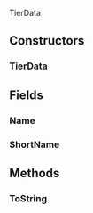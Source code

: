 <p class="title">TierData</p>

## Constructors


### TierData

<div><Declaration modifier="public" content=" <span>&lt;span class=&quot;method&quot;&gt;TierData&lt;/span&gt;(&lt;span class=&quot;param&quot;&gt;string&lt;/span&gt; name, &lt;span class=&quot;param&quot;&gt;string&lt;/span&gt; shortName)</span>"></Declaration></div>

## Fields

### Name

<div><Declaration modifier="public string" content=" <span>&lt;span class=&quot;field&quot;&gt;Name&lt;/span&gt;</span>"></Declaration></div>

### ShortName

<div><Declaration modifier="public string" content=" <span>&lt;span class=&quot;field&quot;&gt;ShortName&lt;/span&gt;</span>"></Declaration></div>

## Methods

### ToString

<div><Declaration modifier="public override string" content=" <span>&lt;span class=&quot;method&quot;&gt;ToString&lt;/span&gt;()</span>"></Declaration></div>
